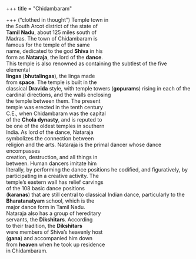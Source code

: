 +++
title = "Chidambaram"

+++
(“clothed in thought”) Temple town in  
the South Arcot district of the state of  
**Tamil Nadu**, about 125 miles south of  
Madras. The town of Chidambaram is  
famous for the temple of the same  
name, dedicated to the god **Shiva** in his  
form as **Nataraja**, the lord of the **dance**.  
This temple is also renowned as containing the subtlest of the five elemental  
**lingas** (**bhutalingas**), the linga made  
from **space**. The temple is built in the  
classical **Dravida** style, with temple towers (**gopurams**) rising in each of the cardinal directions, and the walls enclosing  
the temple between them. The present  
temple was erected in the tenth century  
C.E., when Chidambaram was the capital  
of the **Chola dynasty**, and is reputed to  
be one of the oldest temples in southern  
India. As lord of the dance, Nataraja  
symbolizes the connection between  
religion and the arts. Nataraja is the primal dancer whose dance encompasses  
creation, destruction, and all things in  
between. Human dancers imitate him  
literally, by performing the dance positions he codified, and figuratively, by  
participating in a creative activity. The  
temple’s eastern wall has relief carvings  
of the 108 basic dance positions  
(**karanas**) that are still central to classical Indian dance, particularly to the  
**Bharatanatyam** school, which is the  
major dance form in Tamil Nadu.  
Nataraja also has a group of hereditary  
servants, the **Dikshitars**. According  
to their tradition, the **Dikshitars**  
were members of Shiva’s heavenly host  
(**gana**) and accompanied him down  
from **heaven** when he took up residence  
in Chidambaram.